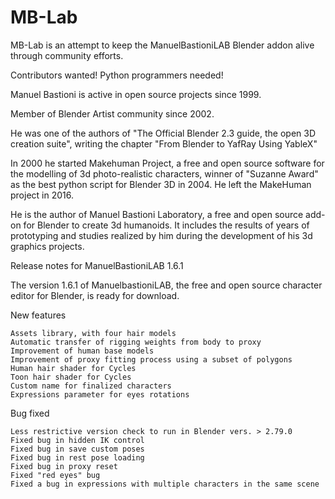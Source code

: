 # MB-Lab

MB-Lab is an attempt to keep the ManuelBastioniLAB Blender addon alive through community efforts.

Contributors wanted! Python programmers needed!

Manuel Bastioni is active in open source projects since 1999.

Member of Blender Artist community since 2002.

He was one of the authors of "The Official Blender 2.3 guide, the open 3D creation suite", writing the chapter "From Blender to YafRay Using YableX"

In 2000 he started Makehuman Project, a free and open source software for the modelling of 3d photo-realistic characters, winner of "Suzanne Award" as the best python script for Blender 3D in 2004. He left the MakeHuman project in 2016.

He is the author of Manuel Bastioni Laboratory, a free and open source add-on for Blender to create 3d humanoids. It includes the results of years of prototyping and studies realized by him during the development of his 3d graphics projects.


Release notes for ManuelBastioniLAB 1.6.1

The version 1.6.1 of ManuelbastioniLAB, the free and open source character editor for Blender, is ready for download.

New features

    Assets library, with four hair models
    Automatic transfer of rigging weights from body to proxy
    Improvement of human base models
    Improvement of proxy fitting process using a subset of polygons
    Human hair shader for Cycles
    Toon hair shader for Cycles
    Custom name for finalized characters
    Expressions parameter for eyes rotations

Bug fixed

    Less restrictive version check to run in Blender vers. > 2.79.0
    Fixed bug in hidden IK control
    Fixed bug in save custom poses
    Fixed bug in rest pose loading
    Fixed bug in proxy reset
    Fixed "red eyes" bug
    Fixed a bug in expressions with multiple characters in the same scene

